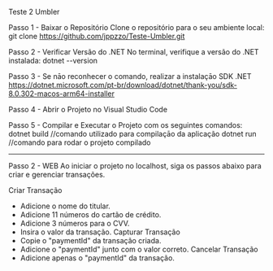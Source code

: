 Teste 2 Umbler

Passo 1 - Baixar o Repositório
Clone o repositório para o seu ambiente local: git clone https://github.com/jppzzo/Teste-Umbler.git

Passo 2 - Verificar Versão do .NET
No terminal, verifique a versão do .NET instalada: dotnet --version

Passo 3 - Se nāo reconhecer o comando, realizar a instalaçāo SDK .NET https://dotnet.microsoft.com/pt-br/download/dotnet/thank-you/sdk-8.0.302-macos-arm64-installer

Passo 4 - Abrir o Projeto no Visual Studio Code

Passo 5 - Compilar e Executar o Projeto com os seguintes comandos:
dotnet build //comando utilizado para compilaçāo da aplicação 
dotnet run //comando para rodar o projeto compilado

--------------------------------------------------------------------
Passo 2 - WEB
Ao iniciar o projeto no localhost, siga os passos abaixo para criar e gerenciar transações.

Criar Transação
 - Adicione o nome do titular.
 - Adicione 11 números do cartão de crédito.
 - Adicione 3 números para o CVV.
 - Insira o valor da transação.
Capturar Transação
 - Copie o "paymentId" da transação criada.
 - Adicione o "paymentId" junto com o valor correto.
Cancelar Transação
 - Adicione apenas o "paymentId" da transação.
